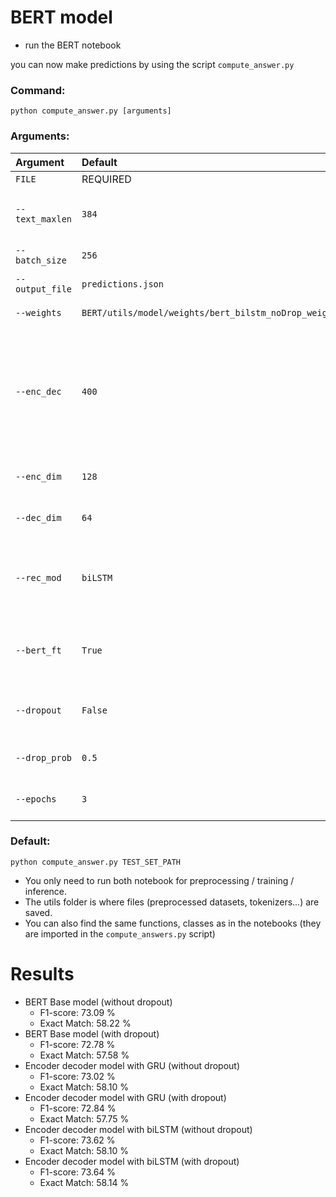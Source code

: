 # BERT model

* run the BERT notebook

you can now make predictions by using the script `compute_answer.py`

### **Command:**

`python compute_answer.py [arguments]`

### **Arguments:**
| Argument | Default | Description |
|:---------|:--------|:------------|
| `FILE` | REQUIRED | The test file |
| `--text_maxlen` | `384` | Maximum length imposed on text |
| `--batch_size` | `256` | The batch size |
| `--output_file` | `predictions.json` | Path to the output file |
| `--weights` | `BERT/utils/model/weights/bert_bilstm_noDrop_weights.h5` | Path to the weights |
| `--enc_dec` | `400` | Use the encoder decoder model or not(If False, the base model will be used), possible: `True`, `False` |
| `--enc_dim` | `128` | The encoding dimension |
| `--dec_dim` | `64` | The decoding dimension |
| `--rec_mod` | `biLSTM` | Set the type of recurrent modules, possible: `biLSTM`, `GRU` |
| `--bert_ft` | `True` | choose to fine-tune the BERT, possible: `True`, `False` |
| `--dropout` | `False` | Use dropout, possible: `True`, `False` |
| `--drop_prob` | `0.5` | The dropout probability |
| `--epochs` | `3` | The number of epochs |

### **Default:**

`python compute_answer.py TEST_SET_PATH`

* You only need to run both notebook for preprocessing / training / inference.
* The utils folder is where files (preprocessed datasets, tokenizers...) are saved.
* You can also find the same functions, classes as in the notebooks (they are imported in the `compute_answers.py` script)


# Results

* BERT Base model (without dropout)
  * F1-score: 73.09 %
  * Exact Match: 58.22 %
* BERT Base model (with dropout)
  * F1-score: 72.78 %
  * Exact Match: 57.58 %
* Encoder decoder model with GRU (without dropout)
  * F1-score: 73.02 %
  * Exact Match: 58.10 %
* Encoder decoder model with GRU (with dropout)
  * F1-score: 72.84 %
  * Exact Match: 57.75 %
* Encoder decoder model with biLSTM (without dropout)
  * F1-score: 73.62 %
  * Exact Match: 58.10 %
* Encoder decoder model with biLSTM (with dropout)
  * F1-score: 73.64 %
  * Exact Match: 58.14 %
